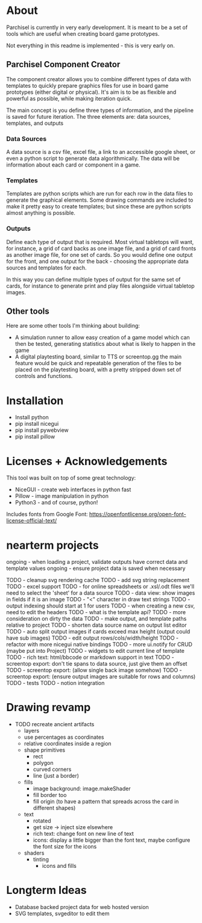 # About

Parchisel is currently in very early development. It is
meant to be a set of tools which are useful when creating
board game prototypes.

Not everything in this readme is implemented - this
is very early on.

## Parchisel Component Creator

The component creator allows you to combine different
types of data with templates to quickly prepare graphics
files for use in board game prototypes (either digital
or physical). It's aim is to be as flexible and powerful
as possible, while making iteration quick.

The main concept is you define three types of information,
and the pipeline is saved for future iteration. The
three elements are: data sources, templates, and outputs

### Data Sources

A data source is a csv file, excel file, a link to 
an accessible google sheet, or even a python script
to generate data algorithmically. The data will be information
about each card or component in a game.

### Templates

Templates are python scripts which are run for each row in
the data files to generate the graphical elements.
Some drawing commands are included to make it pretty easy
to create templates; but since these are python scripts
almost anything is possible.

### Outputs

Define each type of output that is required. Most virtual
tabletops will want, for instance, a grid of card backs as
one image file, and a grid of card fronts as another image
file, for one set of cards. So you would define one output
for the front, and one output for the back - choosing the
appropriate data sources and templates for each.

In this way you can define multiple types of output for
the same set of cards, for instance to generate print and
play files alongside virtual tabletop images.

## Other tools

Here are some other tools I'm thinking about building:

- A simulation runner to allow easy creation of a game model
    which can then be tested, generating statistics about
    what is likely to happen in the game
- A digital playtesting board, similar to TTS or screentop.gg
    the main feature would be quick and repeatable generation
    of the files to be placed on the playtesting board,
    with a pretty stripped down set of controls and functions.

# Installation

- Install python
- pip install nicegui
- pip install pywebview
- pip install pillow

# Licenses + Acknowledgements

This tool was built on top of some great technology:
- NiceGUI - create web interfaces in python fast
- Pillow - image manipulation in python
- Python3 - and of course, python!

Includes fonts from Google Font:
https://openfontlicense.org/open-font-license-official-text/



# nearterm projects

ongoing - when loading a project, validate outputs have correct data and template values
ongoing - ensure project data is saved when necessary

TODO - cleanup svg rendering cache
TODO - add svg string replacement
TODO - excel support
TODO - for online spreadsheets or .xsl/.odt files we'll need to select the 'sheet' for a data source
TODO - data view: show images in fields if it is an image
TODO - "<" character in draw text strings
TODO - output indexing should start at 1 for users
TODO - when creating a new csv, need to edit the headers
TODO - what is the template api?
TODO - more consideration on dirty the data
TODO - make output, and template paths relative to project
TODO - shorten data source name on output list editor
TODO - auto split output images if cards exceed max height (output could have sub images)
TODO - edit output rows/cols/width/height
TODO - refactor with more nicegui native bindings
TODO - more ui.notify for CRUD (maybe put into Project)
TODO - widgets to edit current line of template
TODO - rich text: html/bbcode or markdown support in text
TODO - screentop export: don't tie spans to data source, just give them an offset 
TODO - screentop export: (allow single back image somehow)
TODO - screentop export: (ensure output images are suitable for rows and columns)
TODO - tests
TODO - notion integration

# Drawing revamp

- TODO recreate ancient artifacts
    - layers
    - use percentages as coordinates
    - relative coordinates inside a region
    - shape primitives
        - rect
        - polygon
        - curved corners
        - line (just a border)
    - fills
        - image background: image.makeShader
        - fill border too
        - fill origin (to have a pattern that spreads across the card in different shapes)
    - text
        - rotated
        - get size -> inject size elsewhere
        - rich text: change font on new line of text
        - icons: display a little bigger than the font text, maybe configure the font size for the icons
    - shaders
        - tinting
            - icons and fills

# Longterm Ideas
- Database backed project data for web hosted version
- SVG templates, svgeditor to edit them